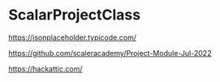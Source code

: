 # ScalarProjectClass
https://jsonplaceholder.typicode.com/

https://github.com/scaleracademy/Project-Module-Jul-2022

https://hackattic.com/
